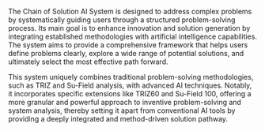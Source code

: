 The Chain of Solution AI System is designed to address complex problems by systematically guiding users through a structured problem-solving process. Its main goal is to enhance innovation and solution generation by integrating established methodologies with artificial intelligence capabilities. The system aims to provide a comprehensive framework that helps users define problems clearly, explore a wide range of potential solutions, and ultimately select the most effective path forward.

This system uniquely combines traditional problem-solving methodologies, such as TRIZ and Su-Field analysis, with advanced AI techniques. Notably, it incorporates specific extensions like TRIZ60 and Su-Field 100, offering a more granular and powerful approach to inventive problem-solving and system analysis, thereby setting it apart from conventional AI tools by providing a deeply integrated and method-driven solution pathway.
